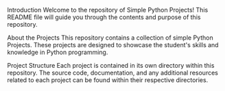 Introduction
Welcome to the repository of Simple Python Projects! This README file will guide you through the contents and purpose of this repository.

About the Projects
This repository contains a collection of simple Python Projects. These projects are designed to showcase the student's skills and knowledge in Python programming.

Project Structure
Each project is contained in its own directory within this repository.
The source code, documentation, and any additional resources related to each project can be found within their respective directories.
